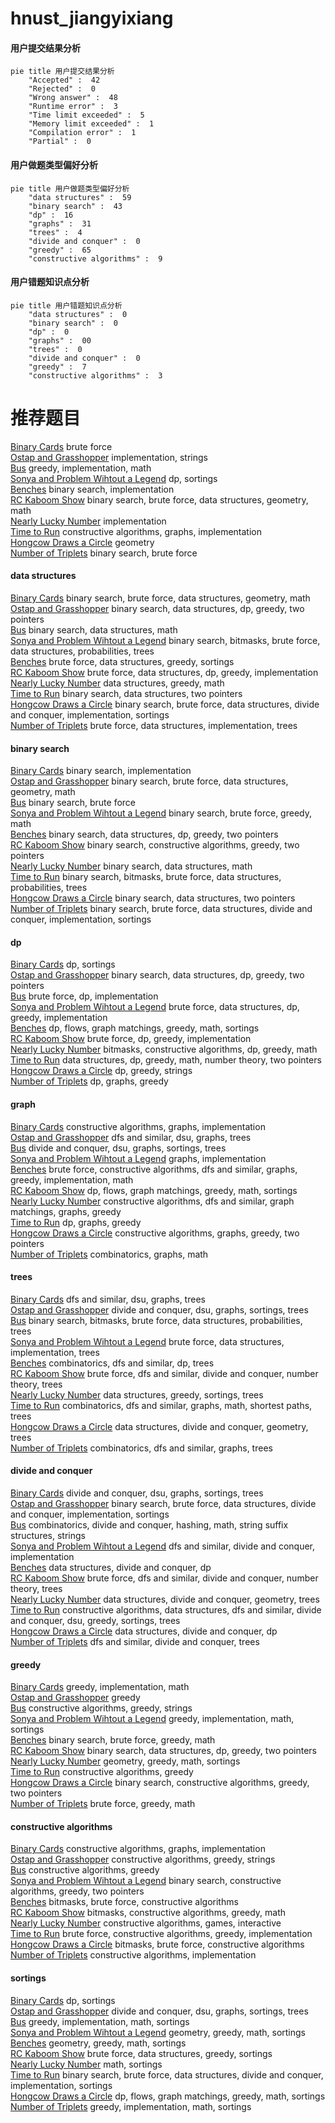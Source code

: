 # hnust_jiangyixiang
<!-- tabs:start -->
#### **用户提交结果分析**

```mermaid
pie title 用户提交结果分析
    "Accepted" :  42
    "Rejected" :  0
    "Wrong answer" :  48
    "Runtime error" :  3
    "Time limit exceeded" :  5
    "Memory limit exceeded" :  1
    "Compilation error" :  1
    "Partial" :  0
```
#### **用户做题类型偏好分析**

```mermaid
pie title 用户做题类型偏好分析
    "data structures" :  59
    "binary search" :  43
    "dp" :  16
    "graphs" :  31
    "trees" :  4
    "divide and conquer" :  0
    "greedy" :  65
    "constructive algorithms" :  9
```
#### **用户错题知识点分析**

```mermaid
pie title 用户错题知识点分析
    "data structures" :  0
    "binary search" :  0
    "dp" :  0
    "graphs" :  00
    "trees" :  0
    "divide and conquer" :  0
    "greedy" :  7
    "constructive algorithms" :  3
```
<!-- tabs:end -->
# 推荐题目
[Binary Cards](http://codeforces.com/problemset/problem/949/E)		brute force		  
[Ostap and Grasshopper](http://codeforces.com/problemset/problem/735/A)		implementation,
                        strings		  
[Bus](http://codeforces.com/problemset/problem/864/C)		greedy,
                        implementation,
                        math		  
[Sonya and Problem Wihtout a Legend](https://codeforces.com/contest/714/problem/E)		dp,
                        sortings		  
[Benches](http://codeforces.com/problemset/problem/1042/A)		binary search,
                        implementation		  
[RC Kaboom Show](http://codeforces.com/problemset/problem/1359/F)		binary search,
                        brute force,
                        data structures,
                        geometry,
                        math		  
[Nearly Lucky Number](http://codeforces.com/problemset/problem/110/A)		implementation		  
[Time to Run](http://codeforces.com/problemset/problem/1301/D)		constructive algorithms,
                        graphs,
                        implementation		  
[Hongcow Draws a Circle](http://codeforces.com/problemset/problem/744/D)		geometry		  
[Number of Triplets](http://codeforces.com/problemset/problem/181/B)		binary search,
                        brute force		  
<!-- tabs:start -->
#### **data structures**
[Binary Cards](http://codeforces.com/problemset/problem/1359/F)		binary search,
                        brute force,
                        data structures,
                        geometry,
                        math		  
[Ostap and Grasshopper](http://codeforces.com/problemset/problem/1492/C)		binary search,
                        data structures,
                        dp,
                        greedy,
                        two pointers		  
[Bus](http://codeforces.com/problemset/problem/1490/G)		binary search,
                        data structures,
                        math		  
[Sonya and Problem Wihtout a Legend](http://codeforces.com/problemset/problem/1479/D)		binary search,
                        bitmasks,
                        brute force,
                        data structures,
                        probabilities,
                        trees		  
[Benches](http://codeforces.com/problemset/problem/1497/A)		brute force,
                        data structures,
                        greedy,
                        sortings		  
[RC Kaboom Show](http://codeforces.com/problemset/problem/1491/C)		brute force,
                        data structures,
                        dp,
                        greedy,
                        implementation		  
[Nearly Lucky Number](http://codeforces.com/problemset/problem/1492/B)		data structures,
                        greedy,
                        math		  
[Time to Run](http://codeforces.com/problemset/problem/1436/E)		binary search,
                        data structures,
                        two pointers		  
[Hongcow Draws a Circle](http://codeforces.com/problemset/problem/1461/D)		binary search,
                        brute force,
                        data structures,
                        divide and conquer,
                        implementation,
                        sortings		  
[Number of Triplets](http://codeforces.com/problemset/problem/1511/C)		brute force,
                        data structures,
                        implementation,
                        trees		  
#### **binary search**
[Binary Cards](http://codeforces.com/problemset/problem/1042/A)		binary search,
                        implementation		  
[Ostap and Grasshopper](http://codeforces.com/problemset/problem/1359/F)		binary search,
                        brute force,
                        data structures,
                        geometry,
                        math		  
[Bus](http://codeforces.com/problemset/problem/181/B)		binary search,
                        brute force		  
[Sonya and Problem Wihtout a Legend](http://codeforces.com/problemset/problem/1476/B)		binary search,
                        brute force,
                        greedy,
                        math		  
[Benches](http://codeforces.com/problemset/problem/1492/C)		binary search,
                        data structures,
                        dp,
                        greedy,
                        two pointers		  
[RC Kaboom Show](http://codeforces.com/problemset/problem/1463/D)		binary search,
                        constructive algorithms,
                        greedy,
                        two pointers		  
[Nearly Lucky Number](http://codeforces.com/problemset/problem/1490/G)		binary search,
                        data structures,
                        math		  
[Time to Run](http://codeforces.com/problemset/problem/1479/D)		binary search,
                        bitmasks,
                        brute force,
                        data structures,
                        probabilities,
                        trees		  
[Hongcow Draws a Circle](http://codeforces.com/problemset/problem/1436/E)		binary search,
                        data structures,
                        two pointers		  
[Number of Triplets](http://codeforces.com/problemset/problem/1461/D)		binary search,
                        brute force,
                        data structures,
                        divide and conquer,
                        implementation,
                        sortings		  
#### **dp**
[Binary Cards](https://codeforces.com/contest/714/problem/E)		dp,
                        sortings		  
[Ostap and Grasshopper](http://codeforces.com/problemset/problem/1492/C)		binary search,
                        data structures,
                        dp,
                        greedy,
                        two pointers		  
[Bus](https://codeforces.com/contest/1457/problem/C)		brute force,
                        dp,
                        implementation		  
[Sonya and Problem Wihtout a Legend](http://codeforces.com/problemset/problem/1491/C)		brute force,
                        data structures,
                        dp,
                        greedy,
                        implementation		  
[Benches](http://codeforces.com/problemset/problem/1437/C)		dp,
                        flows,
                        graph matchings,
                        greedy,
                        math,
                        sortings		  
[RC Kaboom Show](http://codeforces.com/problemset/problem/1499/B)		brute force,
                        dp,
                        greedy,
                        implementation		  
[Nearly Lucky Number](http://codeforces.com/problemset/problem/1491/D)		bitmasks,
                        constructive algorithms,
                        dp,
                        greedy,
                        math		  
[Time to Run](http://codeforces.com/problemset/problem/1497/E1)		data structures,
                        dp,
                        greedy,
                        math,
                        number theory,
                        two pointers		  
[Hongcow Draws a Circle](http://codeforces.com/problemset/problem/1466/C)		dp,
                        greedy,
                        strings		  
[Number of Triplets](http://codeforces.com/problemset/problem/1476/C)		dp,
                        graphs,
                        greedy		  
#### **graph**
[Binary Cards](http://codeforces.com/problemset/problem/1301/D)		constructive algorithms,
                        graphs,
                        implementation		  
[Ostap and Grasshopper](http://codeforces.com/problemset/problem/653/E)		dfs and similar,
                        dsu,
                        graphs,
                        trees		  
[Bus](http://codeforces.com/problemset/problem/1213/G)		divide and conquer,
                        dsu,
                        graphs,
                        sortings,
                        trees		  
[Sonya and Problem Wihtout a Legend](http://codeforces.com/problemset/problem/1428/B)		graphs,
                        implementation		  
[Benches](http://codeforces.com/problemset/problem/1487/C)		brute force,
                        constructive algorithms,
                        dfs and similar,
                        graphs,
                        greedy,
                        implementation,
                        math		  
[RC Kaboom Show](http://codeforces.com/problemset/problem/1437/C)		dp,
                        flows,
                        graph matchings,
                        greedy,
                        math,
                        sortings		  
[Nearly Lucky Number](http://codeforces.com/problemset/problem/1470/D)		constructive algorithms,
                        dfs and similar,
                        graph matchings,
                        graphs,
                        greedy		  
[Time to Run](http://codeforces.com/problemset/problem/1476/C)		dp,
                        graphs,
                        greedy		  
[Hongcow Draws a Circle](http://codeforces.com/problemset/problem/1304/D)		constructive algorithms,
                        graphs,
                        greedy,
                        two pointers		  
[Number of Triplets](http://codeforces.com/problemset/problem/1475/C)		combinatorics,
                        graphs,
                        math		  
#### **trees**
[Binary Cards](http://codeforces.com/problemset/problem/653/E)		dfs and similar,
                        dsu,
                        graphs,
                        trees		  
[Ostap and Grasshopper](http://codeforces.com/problemset/problem/1213/G)		divide and conquer,
                        dsu,
                        graphs,
                        sortings,
                        trees		  
[Bus](http://codeforces.com/problemset/problem/1479/D)		binary search,
                        bitmasks,
                        brute force,
                        data structures,
                        probabilities,
                        trees		  
[Sonya and Problem Wihtout a Legend](http://codeforces.com/problemset/problem/1511/C)		brute force,
                        data structures,
                        implementation,
                        trees		  
[Benches](http://codeforces.com/problemset/problem/1499/F)		combinatorics,
                        dfs and similar,
                        dp,
                        trees		  
[RC Kaboom Show](http://codeforces.com/problemset/problem/1491/E)		brute force,
                        dfs and similar,
                        divide and conquer,
                        number theory,
                        trees		  
[Nearly Lucky Number](http://codeforces.com/problemset/problem/1466/D)		data structures,
                        greedy,
                        sortings,
                        trees		  
[Time to Run](http://codeforces.com/problemset/problem/1495/D)		combinatorics,
                        dfs and similar,
                        graphs,
                        math,
                        shortest paths,
                        trees		  
[Hongcow Draws a Circle](http://codeforces.com/problemset/problem/1303/G)		data structures,
                        divide and conquer,
                        geometry,
                        trees		  
[Number of Triplets](http://codeforces.com/problemset/problem/1454/E)		combinatorics,
                        dfs and similar,
                        graphs,
                        trees		  
#### **divide and conquer**
[Binary Cards](http://codeforces.com/problemset/problem/1213/G)		divide and conquer,
                        dsu,
                        graphs,
                        sortings,
                        trees		  
[Ostap and Grasshopper](http://codeforces.com/problemset/problem/1461/D)		binary search,
                        brute force,
                        data structures,
                        divide and conquer,
                        implementation,
                        sortings		  
[Bus](http://codeforces.com/problemset/problem/1466/G)		combinatorics,
                        divide and conquer,
                        hashing,
                        math,
                        string suffix structures,
                        strings		  
[Sonya and Problem Wihtout a Legend](http://codeforces.com/problemset/problem/1490/D)		dfs and similar,
                        divide and conquer,
                        implementation		  
[Benches](https://codeforces.com/contest/1483/problem/C)		data structures,
                        divide and conquer,
                        dp		  
[RC Kaboom Show](http://codeforces.com/problemset/problem/1491/E)		brute force,
                        dfs and similar,
                        divide and conquer,
                        number theory,
                        trees		  
[Nearly Lucky Number](http://codeforces.com/problemset/problem/1303/G)		data structures,
                        divide and conquer,
                        geometry,
                        trees		  
[Time to Run](http://codeforces.com/problemset/problem/1494/D)		constructive algorithms,
                        data structures,
                        dfs and similar,
                        divide and conquer,
                        dsu,
                        greedy,
                        sortings,
                        trees		  
[Hongcow Draws a Circle](http://codeforces.com/problemset/problem/1482/E)		data structures,
                        divide and conquer,
                        dp		  
[Number of Triplets](http://codeforces.com/problemset/problem/566/C)		dfs and similar,
                        divide and conquer,
                        trees		  
#### **greedy**
[Binary Cards](http://codeforces.com/problemset/problem/864/C)		greedy,
                        implementation,
                        math		  
[Ostap and Grasshopper](http://codeforces.com/problemset/problem/1031/C)		greedy		  
[Bus](http://codeforces.com/problemset/problem/1384/A)		constructive algorithms,
                        greedy,
                        strings		  
[Sonya and Problem Wihtout a Legend](http://codeforces.com/problemset/problem/1106/C)		greedy,
                        implementation,
                        math,
                        sortings		  
[Benches](http://codeforces.com/problemset/problem/1476/B)		binary search,
                        brute force,
                        greedy,
                        math		  
[RC Kaboom Show](http://codeforces.com/problemset/problem/1492/C)		binary search,
                        data structures,
                        dp,
                        greedy,
                        two pointers		  
[Nearly Lucky Number](https://codeforces.com/contest/1496/problem/C)		geometry,
                        greedy,
                        math,
                        sortings		  
[Time to Run](http://codeforces.com/problemset/problem/1493/A)		constructive algorithms,
                        greedy		  
[Hongcow Draws a Circle](http://codeforces.com/problemset/problem/1463/D)		binary search,
                        constructive algorithms,
                        greedy,
                        two pointers		  
[Number of Triplets](http://codeforces.com/problemset/problem/1462/C)		brute force,
                        greedy,
                        math		  
#### **constructive algorithms**
[Binary Cards](http://codeforces.com/problemset/problem/1301/D)		constructive algorithms,
                        graphs,
                        implementation		  
[Ostap and Grasshopper](http://codeforces.com/problemset/problem/1384/A)		constructive algorithms,
                        greedy,
                        strings		  
[Bus](http://codeforces.com/problemset/problem/1493/A)		constructive algorithms,
                        greedy		  
[Sonya and Problem Wihtout a Legend](http://codeforces.com/problemset/problem/1463/D)		binary search,
                        constructive algorithms,
                        greedy,
                        two pointers		  
[Benches](https://codeforces.com/contest/1456/problem/B)		bitmasks,
                        brute force,
                        constructive algorithms		  
[RC Kaboom Show](http://codeforces.com/problemset/problem/1492/D)		bitmasks,
                        constructive algorithms,
                        greedy,
                        math		  
[Nearly Lucky Number](https://codeforces.com/contest/1504/problem/D)		constructive algorithms,
                        games,
                        interactive		  
[Time to Run](https://codeforces.com/contest/1483/problem/A)		brute force,
                        constructive algorithms,
                        greedy,
                        implementation		  
[Hongcow Draws a Circle](https://codeforces.com/contest/1457/problem/D)		bitmasks,
                        brute force,
                        constructive algorithms		  
[Number of Triplets](http://codeforces.com/problemset/problem/1513/A)		constructive algorithms,
                        implementation		  
#### **sortings**
[Binary Cards](https://codeforces.com/contest/714/problem/E)		dp,
                        sortings		  
[Ostap and Grasshopper](http://codeforces.com/problemset/problem/1213/G)		divide and conquer,
                        dsu,
                        graphs,
                        sortings,
                        trees		  
[Bus](http://codeforces.com/problemset/problem/1106/C)		greedy,
                        implementation,
                        math,
                        sortings		  
[Sonya and Problem Wihtout a Legend](https://codeforces.com/contest/1496/problem/C)		geometry,
                        greedy,
                        math,
                        sortings		  
[Benches](http://codeforces.com/problemset/problem/1495/A)		geometry,
                        greedy,
                        math,
                        sortings		  
[RC Kaboom Show](http://codeforces.com/problemset/problem/1497/A)		brute force,
                        data structures,
                        greedy,
                        sortings		  
[Nearly Lucky Number](http://codeforces.com/problemset/problem/1427/A)		math,
                        sortings		  
[Time to Run](http://codeforces.com/problemset/problem/1461/D)		binary search,
                        brute force,
                        data structures,
                        divide and conquer,
                        implementation,
                        sortings		  
[Hongcow Draws a Circle](http://codeforces.com/problemset/problem/1437/C)		dp,
                        flows,
                        graph matchings,
                        greedy,
                        math,
                        sortings		  
[Number of Triplets](http://codeforces.com/problemset/problem/1473/A)		greedy,
                        implementation,
                        math,
                        sortings		  
<!-- tabs:end -->
